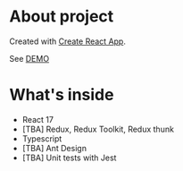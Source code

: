 # About project

Created with [Create React App](https://github.com/facebook/create-react-app).

See [DEMO](https://crucian-afk.github.io/PP-posts-page)

# What's inside

* React 17
* [TBA] Redux, Redux Toolkit, Redux thunk
* Typescript
* [TBA] Ant Design
* [TBA] Unit tests with Jest
